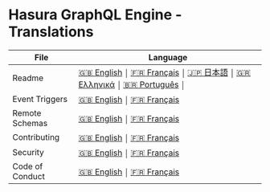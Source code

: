 # Hasura GraphQL Engine - Translations

| File            | Language                                                                                                                                                                                |
| --------------- | --------------------------------------------------------------------------------------------------------------------------------------------------------------------------------------- |
| Readme          | [:uk: English](../README.md) ￨ [:fr: Français](README.french.md) ￨ [:jp: 日本語](README.japanese.md) ￨ [🇬🇷 Ελληνικά](README.greek.md) ￨ [:brazil: Português](README.portuguese_br.md) ￨ |
| Event Triggers  | [:uk: English](../event-triggers.md) ￨ [:fr: Français](event-triggers.french.md)                                                                                                        |
| Remote Schemas  | [:uk: English](../remote-schemas.md) ￨ [:fr: Français](remote-schemas.french.md)                                                                                                        |
| Contributing    | [:uk: English](../CONTRIBUTING.md) ￨ [:fr: Français](CONTRIBUTING.french.md)                                                                                                            |
| Security        | [:uk: English](../SECURITY.md) ￨ [:fr: Français](SECURITY.french.md)                                                                                                                    |
| Code of Conduct | [:uk: English](../code-of-conduct.md) ￨ [:fr: Français](code-of-conduct.french.md)                                                                                                      |
